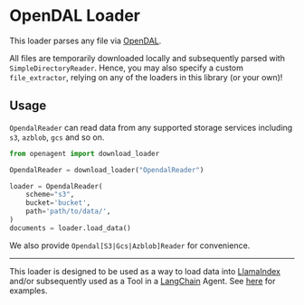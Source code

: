 # OpenDAL Loader

This loader parses any file via [OpenDAL](https://github.com/apache/incubator-opendal).

All files are temporarily downloaded locally and subsequently parsed with `SimpleDirectoryReader`. Hence, you may also specify a custom `file_extractor`, relying on any of the loaders in this library (or your own)!

## Usage

`OpendalReader` can read data from any supported storage services including `s3`, `azblob`, `gcs` and so on.

```python
from openagent import download_loader

OpendalReader = download_loader("OpendalReader")

loader = OpendalReader(
    scheme="s3",
    bucket='bucket',
    path='path/to/data/',
)
documents = loader.load_data()
```

We also provide `Opendal[S3|Gcs|Azblob]Reader` for convenience.

---

This loader is designed to be used as a way to load data into [LlamaIndex](https://github.com/jerryjliu/gpt_index/tree/main/gpt_index) and/or subsequently used as a Tool in a [LangChain](https://github.com/hwchase17/langchain) Agent. See [here](https://github.com/emptycrown/llama-hub/tree/main) for examples.
